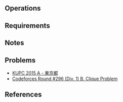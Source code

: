 ## Operations

## Requirements

## Notes

## Problems

- [KUPC 2015 A - 東京都](https://atcoder.jp/contests/kupc2015/tasks/kupc2015_a)
- [Codeforces Round #296 (Div. 1) B. Clique Problem](https://codeforces.com/contest/528/problem/B)

## References

